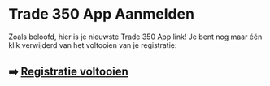# Trade 350 App Aanmelden

Zoals beloofd, hier is je nieuwste Trade 350 App link! Je bent nog maar één klik verwijderd van het voltooien van je registratie:

## ➡️ [Registratie voltooien](https://da.gd/NeE8Pe)